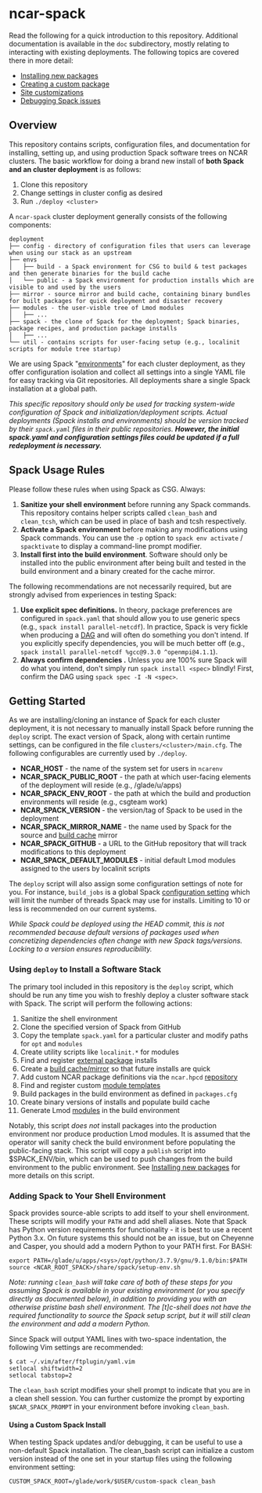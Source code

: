 # ncar-spack
Read the following for a quick introduction to this repository. Additional documentation is available in the `doc` subdirectory, mostly relating to interacting with existing deployments. The following topics are covered there in more detail:

 - [Installing new packages](doc/installing_packages.md)
 - [Creating a custom package](doc/custom_packages.md)
 - [Site customizations](doc/site_customizations.md)
 - [Debugging Spack issues](doc/debugging_spack.md)

## Overview
This repository contains scripts, configuration files, and documentation for installing, setting up, and using production Spack software trees on NCAR clusters. The basic workflow for doing a brand new install of **both Spack and an cluster deployment** is as follows:

 1. Clone this repository
 2. Change settings in cluster config as desired
 3. Run `./deploy <cluster>`

A `ncar-spack` cluster deployment generally consists of the following components:

```
deployment
├── config - directory of configuration files that users can leverage when using our stack as an upstream
├── envs
│   ├── build - a Spack environment for CSG to build & test packages and then generate binaries for the build cache
│   └── public - a Spack environment for production installs which are visible to and used by the users
├── mirror - source mirror and build cache, containing binary bundles for built packages for quick deployment and disaster recovery
├── modules - the user-visble tree of Lmod modules
│   ├── ...
├── spack - the clone of Spack for the deployment; Spack binaries, package recipes, and production package installs
│   ├── ...
└── util - contains scripts for user-facing setup (e.g., localinit scripts for module tree startup)
```

We are using Spack "[environments](https://spack.readthedocs.io/en/latest/environments.html)" for each cluster deployment, as they offer configuration isolation and collect all settings into a single YAML file for easy tracking via Git repositories. All deployments share a single Spack installation at a global path.

*This specific repository should only be used for tracking system-wide configuration of Spack and initialization/deployment scripts. Actual deployments (Spack installs and environments) should be version tracked by their `spack.yaml` files in their public repositories. **However, the initial spack.yaml and configuration settings files could be updated if a full redeployment is necessary.***

## Spack Usage Rules

Please follow these rules when using Spack as CSG. Always:

1. **Sanitize your shell environment** before running any Spack commands. This repository contains helper scripts called `clean_bash` and `clean_tcsh`, which can be used in place of bash and tcsh respectively.
2. **Activate a Spack environment** before making any modifications using Spack commands. You can use the `-p` option to `spack env activate` / `spacktivate` to display a command-line prompt modifier.
3. **Install first into the build environment**. Software should only be installed into the public environment after being built and tested in the build environment and a binary created for the cache mirror.

The following recommendations are not necessarily required, but are strongly advised from experiences in testing Spack:

1. **Use explicit spec definitions.** In theory, package preferences are configured in `spack.yaml` that should allow you to use generic specs (e.g., `spack install parallel-netcdf`). In practice, Spack is very fickle when producing a [DAG](https://spack-tutorial.readthedocs.io/en/latest/tutorial_basics.html#installing-packages) and will often do something you don't intend. If you explicitly specify dependencies, you will be much better off (e.g., `spack install parallel-netcdf %gcc@9.3.0 ^openmpi@4.1.1`).
2. **Always confirm dependencies .** Unless you are 100% sure Spack will do what you intend, don't simply run `spack install <spec>` blindly! First, confirm the DAG using `spack spec -I -N <spec>`.

## Getting Started
As we are installing/cloning an instance of Spack for each cluster deployment, it is not necessary to manually install Spack before running the `deploy` script. The exact version of Spack, along with certain runtime settings, can be configured in the file `clusters/<cluster>/main.cfg`. The following configurables are currently used by `./deploy`.

* **NCAR_HOST** - the name of the system set for users in `ncarenv` 
* **NCAR_SPACK_PUBLIC_ROOT** - the path at which user-facing elements of the deployment will reside (e.g., /glade/u/apps)
* **NCAR_SPACK_ENV_ROOT** - the path at which the build and production environments will reside (e.g., csgteam work)
* **NCAR_SPACK_VERSION** - the version/tag of Spack to be used in the deployment
* **NCAR_SPACK_MIRROR_NAME** - the name used by Spack for the source and [build cache](https://spack.readthedocs.io/en/latest/binary_caches.html) mirror
* **NCAR_SPACK_GITHUB** - a URL to the GitHub repository that will track modifications to this deployment
* **NCAR_SPACK_DEFAULT_MODULES** - initial default Lmod modules assigned to the users by localinit scripts

The `deploy` script will also assign some configuration settings of note for you. For instance, `build_jobs` is a global Spack [configuration setting](https://spack.readthedocs.io/en/latest/config_yaml.html#build-jobs) which will limit the number of threads Spack may use for installs. Limiting to 10 or less is recommended on our current systems.

*While Spack could be deployed using the HEAD commit, this is not recommended because default versions of packages used when concretizing dependencies often change with new Spack tags/versions. Locking to a version ensures reproducibility.*

### Using `deploy` to Install a Software Stack
The primary tool included in this repository is the `deploy` script, which should be run any time you wish to freshly deploy a cluster software stack with Spack. The script will perform the following actions:

1. Sanitize the shell environment
2. Clone the specified version of Spack from GitHub
3. Copy the template `spack.yaml` for a particular cluster and modify paths for `opt` and `modules`
4. Create utility scripts like `localinit.*` for modules
5. Find and register [external package](https://spack.readthedocs.io/en/latest/build_settings.html#external-packages) installs
6. Create a [build cache/mirror](https://spack.readthedocs.io/en/latest/binary_caches.html) so that future installs are quick
7. Add custom NCAR package definitions via the `ncar.hpcd` [repository](https://spack.readthedocs.io/en/latest/repositories.html)
8. Find and register custom [module templates](https://spack-tutorial.readthedocs.io/en/latest/tutorial_modules.html#working-with-templates)
9. Build packages in the build environment as defined in `packages.cfg`
10. Create binary versions of installs and populate build cache
11. Generate Lmod [modules](https://spack-tutorial.readthedocs.io/en/latest/tutorial_modules.html#hierarchical-module-files) in the build environment

Notably, this script *does not* install packages into the production environment nor produce production Lmod modules. It is assumed that the operator will sanity check the build environment before populating the public-facing stack. This script will copy a `publish` script into $SPACK_ENV/bin, which can be used to push changes from the build environment to the public environment. See [Installing new packages](doc/installing_packages.md) for more details on this script.

### Adding Spack to Your Shell Environment
Spack provides source-able scripts to add itself to your shell environment. These scripts will modify your `PATH` and add shell aliases. Note that Spack has Python version requirements for functionality - it is best to use a recent Python 3.x. On future systems this should not be an issue, but on Cheyenne and Casper, you should add a modern Python to your PATH first. For BASH:
```
export PATH=/glade/u/apps/<sys>/opt/python/3.7.9/gnu/9.1.0/bin:$PATH
source <NCAR_ROOT_SPACK>/share/spack/setup-env.sh
```

*Note: running `clean_bash` will take care of both of these steps for you assuming Spack is available in your existing environment (or you specify directly as documented below), in addition to providing you with an otherwise pristine bash shell environment. The [t]c-shell does not have the required functionality to source the Spack setup script, but it will still clean the environment and add a modern Python.*

Since Spack will output YAML lines with two-space indentation, the following Vim settings are recommended:
```
$ cat ~/.vim/after/ftplugin/yaml.vim
setlocal shiftwidth=2
setlocal tabstop=2
```

The `clean_bash` script modifies your shell prompt to indicate that you are in a clean shell session. You can further customize the prompt by exporting `$NCAR_SPACK_PROMPT` in your environment before invoking `clean_bash`.

#### Using a Custom Spack Install
When testing Spack updates and/or debugging, it can be useful to use a non-default Spack installation. The clean_bash script can initialize a custom version instead of the one set in your startup files using the following environment setting:
```
CUSTOM_SPACK_ROOT=/glade/work/$USER/custom-spack clean_bash
```
